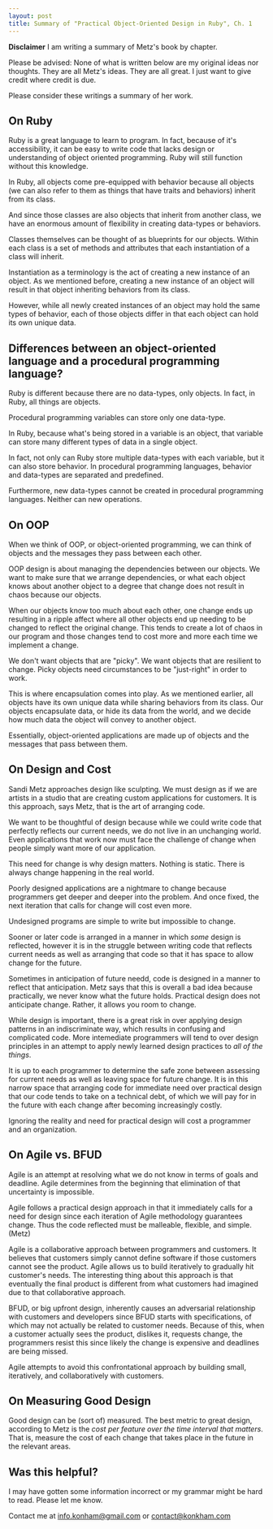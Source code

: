 ```yaml
---
layout: post
title: Summary of "Practical Object-Oriented Design in Ruby", Ch. 1
---
```


**Disclaimer**
I am writing a summary of Metz's book by chapter. 

Please be advised: None of what is written below are my original ideas nor thoughts. They are all Metz's ideas. They are all great. I just want to give credit where credit is due. 

Please consider these writings a summary of her work.
## On Ruby

Ruby is a great language to learn to program. In fact, because of it's accessibility, it can be easy to write code that lacks design or understanding of object oriented programming. Ruby will still function without this knowledge.

In Ruby, all objects come pre-equipped with behavior because all objects (we can also refer to them as things that have traits and behaviors) inherit from its class.

And since those classes are also objects that inherit from another class, we have an enormous amount of flexibility in creating data-types or behaviors.

Classes themselves can be thought of as blueprints for our objects. Within each class is a set of methods and attributes that each instantiation of a class will inherit.

Instantiation as a terminology is the act of creating a new instance of an object. As we mentioned before, creating a new instance of an object will result in that object inheriting behaviors from its class.

However, while all newly created instances of an object may hold the same types of behavior, each of those objects differ in that each object can hold its own unique data.

## Differences between an object-oriented language and a procedural programming language?

Ruby is different because there are no data-types, only objects. In fact, in Ruby, all things are objects.

Procedural programming variables can store only one data-type.

In Ruby, because what's being stored in a variable is an object, that variable can store many different types of data in a single object.

In fact, not only can Ruby store multiple data-types with each variable, but it can also store behavior. In procedural programming languages, behavior and data-types are separated and predefined.

Furthermore, new data-types cannot be created in procedural programming languages. Neither can new operations.

## On OOP

When we think of OOP, or object-oriented programming, we can think of objects and the messages they pass between each other.

OOP design is about managing the dependencies between our objects. We want to make sure that we arrange dependencies, or what each object knows about another object to a degree that change does not result in chaos because our objects.

When our objects know too much about each other, one change ends up resulting in a ripple affect where all other objects end up needing to be changed to reflect the original change. This tends to create a lot of chaos in our program and those changes tend to cost more and more each time we implement a change.

We don't want objects that are "picky". We want objects that are resilient to change. Picky objects need circumstances to be "just-right" in order to work.

This is where encapsulation comes into play. As we mentioned earlier, all objects have its own unique data while sharing behaviors from its class. Our objects encapsulate data, or hide its data from the world, and we decide how much data the object will convey to another object.

Essentially, object-oriented applications are made up of objects and the messages that pass between them.

## On Design and Cost

Sandi Metz approaches design like sculpting. We must design as if we are artists in a studio that are creating custom applications for customers. It is this approach, says Metz, that is the art of arranging code.

We want to be thoughtful of design because while we could write code that perfectly reflects our current needs, we do not live in an unchanging world. Even applications that work now must face the challenge of change when people simply want more of our application.

This need for change is why design matters. Nothing is static. There is always change happening in the real world.

Poorly designed applications are a nightmare to change because programmers get deeper and deeper into the problem. And once fixed, the next iteration that calls for change will cost even more.

Undesigned programs are simple to write but impossible to change.

Sooner or later code is arranged in a manner in which _some_ design is reflected, however it is in the struggle between writing code that reflects current needs as well as arranging that code so that it has space to allow change for the future. 

Sometimes in anticipation of future needd, code is designed in a manner to reflect that anticipation. Metz says that this is overall a bad idea because practically, we never know what the future holds. Practical design does not anticipate change. Rather, it allows you room to change.

While design is important, there is a great risk in over applying design patterns in an indiscriminate way, which results in confusing and complicated code. More intemediate programmers will tend to over design principles in an attempt to apply newly learned design practices to *all of the things*.

It is up to each programmer to determine the safe zone between assessing for current needs as well as leaving space for future change. It is in this narrow space that arranging code for immediate need over practical design that our code tends to take on a technical debt, of which we will pay for in the future with each change after becoming increasingly costly.

Ignoring the reality and need for practical design will cost a programmer and an organization.

## On Agile vs. BFUD

Agile is an attempt at resolving what we do not know in terms of goals and deadline. Agile determines from the beginning that elimination of that uncertainty is impossible. 

Agile follows a practical design approach in that it immediately calls for a need for design since each iteration of Agile methodology guarantees change. Thus the code reflected must be malleable, flexible, and simple. (Metz)

Agile is a collaborative approach between programmers and customers. It believes that customers simply cannot define software if those customers cannot see the product. Agile allows us to build iteratively to gradually hit customer's needs. The interesting thing about this approach is that eventually the final product is different from what customers had imagined due to that collaborative approach.

BFUD, or big upfront design, inherently causes an adversarial relationship with customers and developers since BFUD starts with specifications, of which may not actually be related to customer needs. Because of this, when a customer actually sees the product, dislikes it, requests change, the programmers resist this since likely the change is expensive and deadlines are being missed.

Agile attempts to avoid this confrontational approach by building small, iteratively, and collaboratively with customers.
## On Measuring Good Design

Good design can be (sort of) measured. The best metric to great design, according to Metz is the _cost per feature over the time interval that matters_. That is, measure the cost of each change that takes place in the future in the relevant areas.

## Was this helpful?

I may have gotten some information incorrect or my grammar might be hard to read. Please let me know.

Contact me at [info.konham@gmail.com](mailto:info.konham@gmail.com) or [contact@konkham.com](mailto:contact@konkham.com)
